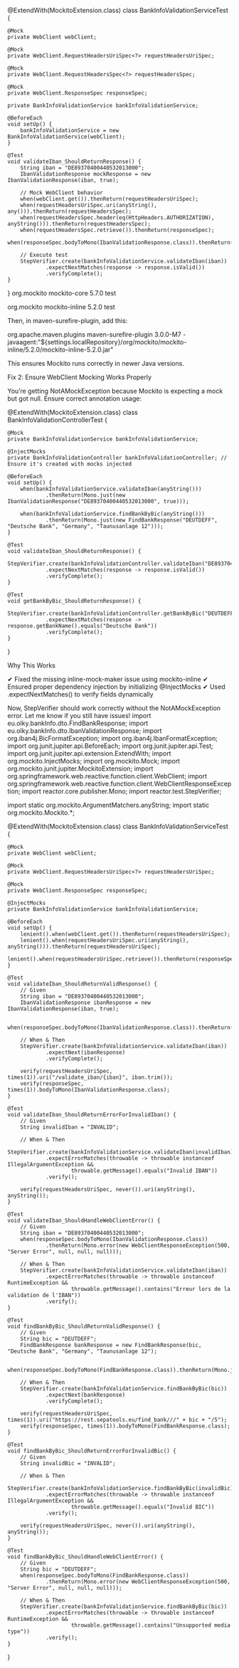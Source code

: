 @ExtendWith(MockitoExtension.class)
class BankInfoValidationServiceTest {

    @Mock
    private WebClient webClient;

    @Mock
    private WebClient.RequestHeadersUriSpec<?> requestHeadersUriSpec;

    @Mock
    private WebClient.RequestHeadersSpec<?> requestHeadersSpec;

    @Mock
    private WebClient.ResponseSpec responseSpec;

    private BankInfoValidationService bankInfoValidationService;

    @BeforeEach
    void setUp() {
        bankInfoValidationService = new BankInfoValidationService(webClient);
    }

    @Test
    void validateIban_ShouldReturnResponse() {
        String iban = "DE89370400440532013000";
        IbanValidationResponse mockResponse = new IbanValidationResponse(iban, true);

        // Mock WebClient behavior
        when(webClient.get()).thenReturn(requestHeadersUriSpec);
        when(requestHeadersUriSpec.uri(anyString(), any())).thenReturn(requestHeadersSpec);
        when(requestHeadersSpec.header(eq(HttpHeaders.AUTHORIZATION), anyString())).thenReturn(requestHeadersSpec);
        when(requestHeadersSpec.retrieve()).thenReturn(responseSpec);
        when(responseSpec.bodyToMono(IbanValidationResponse.class)).thenReturn(Mono.just(mockResponse));

        // Execute test
        StepVerifier.create(bankInfoValidationService.validateIban(iban))
                .expectNextMatches(response -> response.isValid())
                .verifyComplete();
    }
}
<dependency>
    <groupId>org.mockito</groupId>
    <artifactId>mockito-core</artifactId>
    <version>5.7.0</version>
    <scope>test</scope>
</dependency>

<dependency>
    <groupId>org.mockito</groupId>
    <artifactId>mockito-inline</artifactId>
    <version>5.2.0</version>
    <scope>test</scope>
</dependency>

Then, in maven-surefire-plugin, add this:

<plugin>
    <groupId>org.apache.maven.plugins</groupId>
    <artifactId>maven-surefire-plugin</artifactId>
    <version>3.0.0-M7</version>
    <configuration>
        <argLine>-javaagent:"${settings.localRepository}/org/mockito/mockito-inline/5.2.0/mockito-inline-5.2.0.jar"</argLine>
    </configuration>
</plugin>

This ensures Mockito runs correctly in newer Java versions.

Fix 2: Ensure WebClient Mocking Works Properly

You’re getting NotAMockException because Mockito is expecting a mock but got null. Ensure correct annotation usage:

@ExtendWith(MockitoExtension.class)
class BankInfoValidationControllerTest {

    @Mock
    private BankInfoValidationService bankInfoValidationService;

    @InjectMocks
    private BankInfoValidationController bankInfoValidationController; // Ensure it's created with mocks injected

    @BeforeEach
    void setUp() {
        when(bankInfoValidationService.validateIban(anyString()))
                .thenReturn(Mono.just(new IbanValidationResponse("DE89370400440532013000", true)));

        when(bankInfoValidationService.findBankByBic(anyString()))
                .thenReturn(Mono.just(new FindBankResponse("DEUTDEFF", "Deutsche Bank", "Germany", "Taunusanlage 12")));
    }

    @Test
    void validateIban_ShouldReturnResponse() {
        StepVerifier.create(bankInfoValidationController.validateIban("DE89370400440532013000"))
                .expectNextMatches(response -> response.isValid())
                .verifyComplete();
    }

    @Test
    void getBankByBic_ShouldReturnResponse() {
        StepVerifier.create(bankInfoValidationController.getBankByBic("DEUTDEFF"))
                .expectNextMatches(response -> response.getBankName().equals("Deutsche Bank"))
                .verifyComplete();
    }
}

Why This Works

✔ Fixed the missing inline-mock-maker issue using mockito-inline
✔ Ensured proper dependency injection by initializing @InjectMocks
✔ Used .expectNextMatches() to verify fields dynamically

Now, StepVerifier should work correctly without the NotAMockException error. Let me know if you still have issues!
import eu.olky.bankInfo.dto.FindBankResponse;
import eu.olky.bankInfo.dto.IbanValidationResponse;
import org.iban4j.BicFormatException;
import org.iban4j.IbanFormatException;
import org.junit.jupiter.api.BeforeEach;
import org.junit.jupiter.api.Test;
import org.junit.jupiter.api.extension.ExtendWith;
import org.mockito.InjectMocks;
import org.mockito.Mock;
import org.mockito.junit.jupiter.MockitoExtension;
import org.springframework.web.reactive.function.client.WebClient;
import org.springframework.web.reactive.function.client.WebClientResponseException;
import reactor.core.publisher.Mono;
import reactor.test.StepVerifier;

import static org.mockito.ArgumentMatchers.anyString;
import static org.mockito.Mockito.*;

@ExtendWith(MockitoExtension.class)
class BankInfoValidationServiceTest {

    @Mock
    private WebClient webClient;

    @Mock
    private WebClient.RequestHeadersUriSpec<?> requestHeadersUriSpec;

    @Mock
    private WebClient.ResponseSpec responseSpec;

    @InjectMocks
    private BankInfoValidationService bankInfoValidationService;

    @BeforeEach
    void setUp() {
        lenient().when(webClient.get()).thenReturn(requestHeadersUriSpec);
        lenient().when(requestHeadersUriSpec.uri(anyString(), anyString())).thenReturn(requestHeadersUriSpec);
        lenient().when(requestHeadersUriSpec.retrieve()).thenReturn(responseSpec);
    }

    @Test
    void validateIban_ShouldReturnValidResponse() {
        // Given
        String iban = "DE89370400440532013000";
        IbanValidationResponse ibanResponse = new IbanValidationResponse(iban, true);

        when(responseSpec.bodyToMono(IbanValidationResponse.class)).thenReturn(Mono.just(ibanResponse));

        // When & Then
        StepVerifier.create(bankInfoValidationService.validateIban(iban))
                .expectNext(ibanResponse)
                .verifyComplete();

        verify(requestHeadersUriSpec, times(1)).uri("/validate_iban/{iban}", iban.trim());
        verify(responseSpec, times(1)).bodyToMono(IbanValidationResponse.class);
    }

    @Test
    void validateIban_ShouldReturnErrorForInvalidIban() {
        // Given
        String invalidIban = "INVALID";

        // When & Then
        StepVerifier.create(bankInfoValidationService.validateIban(invalidIban))
                .expectErrorMatches(throwable -> throwable instanceof IllegalArgumentException &&
                        throwable.getMessage().equals("Invalid IBAN"))
                .verify();

        verify(requestHeadersUriSpec, never()).uri(anyString(), anyString());
    }

    @Test
    void validateIban_ShouldHandleWebClientError() {
        // Given
        String iban = "DE89370400440532013000";
        when(responseSpec.bodyToMono(IbanValidationResponse.class))
                .thenReturn(Mono.error(new WebClientResponseException(500, "Server Error", null, null, null)));

        // When & Then
        StepVerifier.create(bankInfoValidationService.validateIban(iban))
                .expectErrorMatches(throwable -> throwable instanceof RuntimeException &&
                        throwable.getMessage().contains("Erreur lors de la validation de l'IBAN"))
                .verify();
    }

    @Test
    void findBankByBic_ShouldReturnValidResponse() {
        // Given
        String bic = "DEUTDEFF";
        FindBankResponse bankResponse = new FindBankResponse(bic, "Deutsche Bank", "Germany", "Taunusanlage 12");

        when(responseSpec.bodyToMono(FindBankResponse.class)).thenReturn(Mono.just(bankResponse));

        // When & Then
        StepVerifier.create(bankInfoValidationService.findBankByBic(bic))
                .expectNext(bankResponse)
                .verifyComplete();

        verify(requestHeadersUriSpec, times(1)).uri("https://rest.sepatools.eu/find_bank///" + bic + "/5");
        verify(responseSpec, times(1)).bodyToMono(FindBankResponse.class);
    }

    @Test
    void findBankByBic_ShouldReturnErrorForInvalidBic() {
        // Given
        String invalidBic = "INVALID";

        // When & Then
        StepVerifier.create(bankInfoValidationService.findBankByBic(invalidBic))
                .expectErrorMatches(throwable -> throwable instanceof IllegalArgumentException &&
                        throwable.getMessage().equals("Invalid BIC"))
                .verify();

        verify(requestHeadersUriSpec, never()).uri(anyString(), anyString());
    }

    @Test
    void findBankByBic_ShouldHandleWebClientError() {
        // Given
        String bic = "DEUTDEFF";
        when(responseSpec.bodyToMono(FindBankResponse.class))
                .thenReturn(Mono.error(new WebClientResponseException(500, "Server Error", null, null, null)));

        // When & Then
        StepVerifier.create(bankInfoValidationService.findBankByBic(bic))
                .expectErrorMatches(throwable -> throwable instanceof RuntimeException &&
                        throwable.getMessage().contains("Unsupported media type"))
                .verify();
    }
}

